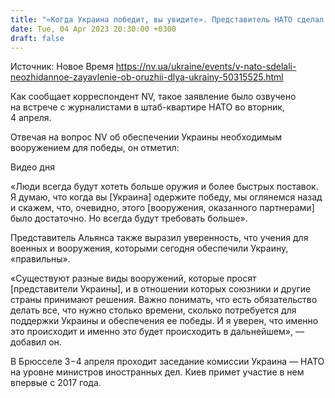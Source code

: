 ```yaml
---
title: "«Когда Украина победит, вы увидите». Представитель НАТО сделал заявление о предоставлении оружия Силам обороны"
date: Tue, 04 Apr 2023 20:30:00 +0300
draft: false
---
```

Источник: Новое Время https://nv.ua/ukraine/events/v-nato-sdelali-neozhidannoe-zayavlenie-ob-oruzhii-dlya-ukrainy-50315525.html


Как сообщает корреспондент NV, такое заявление было озвучено на встрече с журналистами в штаб-квартире НАТО во вторник, 4 апреля.

Отвечая на вопрос NV об обеспечении Украины необходимым вооружением для победы, он отметил:

  Видео дня   

«Люди всегда будут хотеть больше оружия и более быстрых поставок. Я думаю, что когда вы [Украина] одержите победу, мы оглянемся назад и скажем, что, очевидно, этого [вооружения, оказанного партнерами] было достаточно. Но всегда будут требовать больше».

Представитель Альянса также выразил уверенность, что учения для военных и вооружения, которыми сегодня обеспечили Украину, «правильны».

«Существуют разные виды вооружений, которые просят [представители Украины], и в отношении которых союзники и другие страны принимают решения. Важно понимать, что есть обязательство делать все, что нужно столько времени, сколько потребуется для поддержки Украины и обеспечения ее победы. И я уверен, что именно это происходит и именно это будет происходить в дальнейшем», — добавил он.

 В Брюсселе 3−4 апреля проходит заседание комиссии Украина — НАТО на уровне министров иностранных дел. Киев примет участие в нем впервые с 2017 года.
